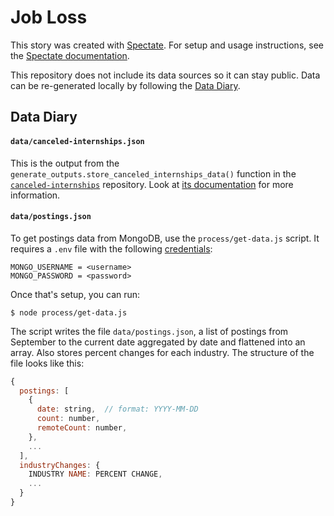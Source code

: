 # Job Loss

This story was created with [Spectate](https://github.com/graphicsdesk/spectate). For setup and usage instructions, see the [Spectate documentation](https://github.com/graphicsdesk/spectate/#cloning-a-spectate-project).

This repository does not include its data sources so it can stay public. Data can be re-generated locally by following the [Data Diary](#data-diary).

## Data Diary

#### `data/canceled-internships.json`

This is the output from the `generate_outputs.store_canceled_internships_data()` function in the [`canceled-internships`](https://github.com/graphicsdesk/canceled-internships) repository. Look at [its documentation](https://github.com/graphicsdesk/canceled-internships#job-loss-intermediate-output) for more information.

#### `data/postings.json`

To get postings data from MongoDB, use the `process/get-data.js` script. It requires a `.env` file with the following [credentials](https://docs.google.com/document/d/1C6WPRpabD6YXjQK3VnvjGy02fgxaARHbJTirm3Rzf8I/edit#heading=h.tamwx7fxlakd):

```
MONGO_USERNAME = <username>
MONGO_PASSWORD = <password>
```

Once that's setup, you can run:

```
$ node process/get-data.js
```

The script writes the file `data/postings.json`, a list of postings from September to the current date aggregated by date and flattened into an array. Also stores percent changes for each industry. The structure of the file looks like this:

```js
{
  postings: [
    {
      date: string,  // format: YYYY-MM-DD
      count: number,
      remoteCount: number,
    },
    ...
  ],
  industryChanges: {
    INDUSTRY NAME: PERCENT CHANGE,
    ...
  }
}
```
